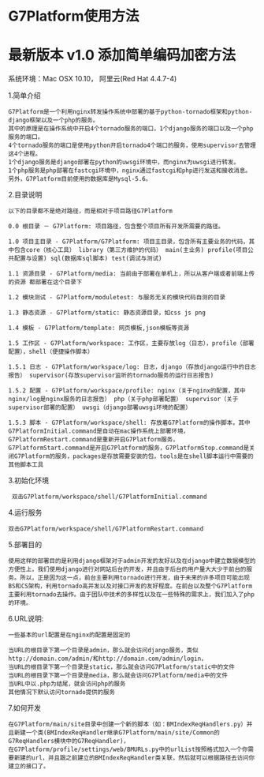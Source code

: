 # G7Platform使用方法

# 最新版本 v1.0 添加简单编码加密方法

系统环境：Mac OSX 10.10， 阿里云(Red Hat 4.4.7-4)

1.简单介绍

	G7Platform是一个利用nginx转发操作系统中部署的基于python-tornado框架和python-django框架以及一个php的服务。
	其中的原理是在操作系统中开启4个tornado服务的端口，1个django服务的端口以及一个php服务的端口。
	4个tornado服务的端口是使用python开启tornado4个端口的服务，使用supervisor去管理这4个进程。
	1个django服务是django部署在python的uwsgi环境中，而nginx为uwsgi进行转发。
	1个php服务是php部署在fastcgi环境中，nginx通过fastcgi和php进行发送和接收消息。
	另外，G7Platform目前使用的数据库是Mysql-5.6。

2.目录说明

	以下的目录都不是绝对路径，而是相对于项目路径G7Platform

	0.0 根目录 － G7Platform: 项目路径，包含整个项目所有开发所需要的路径。

	1.0 项目主目录 - G7Platform/G7Platform: 项目主目录，包含所有主要业务的代码，其中包含core（核心工具） library（第三方维护的代码） main(主业务) profile(项目公共配置与设置) sql(数据库sql脚本) test(调试与测试)

	1.1 资源目录 - G7Platform/media: 当前由于部署在单机上，所以从客户端或者前端上传的资源 都部署在这个目录下

	1.2 模块测试 - G7Platform/moduletest: 与服务无关的模块代码自测的目录

	1.3 静态资源 - G7Platform/static: 静态资源目录，如css js png

	1.4 模板 - G7Platform/template: 网页模板,json模板等资源

	1.5 工作区 - G7Platform/workspace: 工作区，主要存放log（日志），profile（部署配置），shell（便捷操作脚本）

	1.5.1 日志 - G7Platform/workspace/log: 日志，django（存放django运行中的日志报告） supervisor(存放supervisor监听的tornado服务的运行日志报告)

	1.5.2 配置 - G7Platform/workspace/profile: nginx（关于nginx的配置，其中nginx/log是nginx服务的日志报告） php（关于php部署配置） supervisor（关于supervisor部署的配置） uwsgi（django部署uwsgi环境的配置）

	1.5.3 脚本 - G7Platform/workspace/shell: 存放着G7Platform的操作脚本，其中G7PlatformInitial.command是自动在mac操作系统上部署环境，G7PlatformRestart.command是重新开启G7Platform服务，G7PlatformStart.command是开启G7Platform的服务，G7PlatformStop.command是关闭G7Platform的服务，packages是存放需要安装的包，tools是在shell脚本运行中需要的其他脚本工具

3.初始化环境
	 
	 双击G7Platform/workspace/shell/G7PlatformInitial.command


4.运行服务
	
	双击G7Platform/workspace/shell/G7PlatformRestart.command

5.部署目的

	使用这样的部署目的是利用django框架对于admin开发的友好以及在django中建立数据模型的方便性上，我们使用django进行对网站后台的开发，并且由于后台的用户量大大少于前台的服务。所以，正是因为这一点，前台主要利用tornado进行开发，由于未来的许多项目可能出现BS和CS架构，利用tornado高并发以及对接口开发的友好程度。在前台以及整个G7Platform主要利用tornado去操作。由于团队中技术的多样性以及在一些特殊的需求上，我们加入了php的环境。

6.URL说明:
	
	一些基本的url配置是在nginx的配置是固定的

	当URL的根目录下第一个目录是admin，那么就会访问django服务，类似http://domain.com/admin/和http://domain.com/admin/login，
	当URL的根目录下第一个目录是static，那么就会访问G7Platform/static中的文件
	当URL的根目录下第一个目录是media，那么就会访问G7Platform/media中的文件
	当URL中以.php为结尾，就会访问php的服务
	其他情况下默认访问tornado提供的服务

7.如何开发

	在G7Platform/main/site目录中创建一个新的脚本（如：BMIndexReqHandlers.py）并且新建一个类(BMIndexReqHandler继承G7Platform/main/site/Common的G7ReqHandlers模块中的G7ReqHandler)，
	在G7Platform/profile/settings/web/BMURLs.py中的urlList按照格式加入一个你需要新建的url，并且跟之前建立的BMIndexReqHandler类关联，然后就可以根据路径去访问你建立的接口了。





